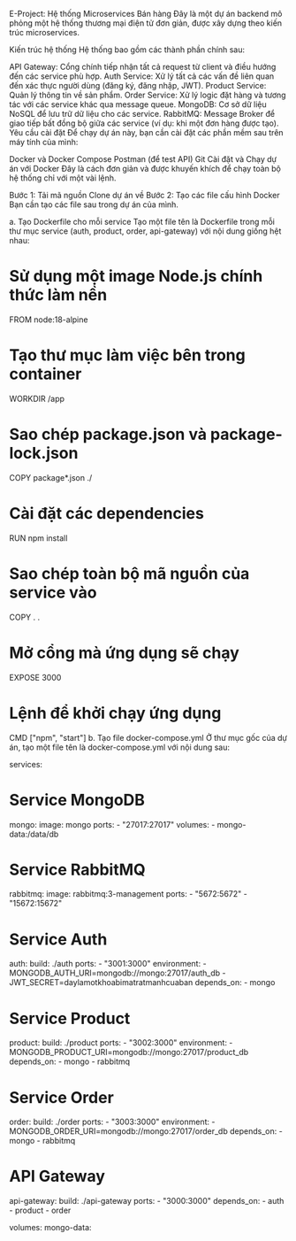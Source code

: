 E-Project: Hệ thống Microservices Bán hàng
Đây là một dự án backend mô phỏng một hệ thống thương mại điện tử đơn giản, được xây dựng theo kiến trúc microservices.

Kiến trúc hệ thống
Hệ thống bao gồm các thành phần chính sau:

API Gateway: Cổng chính tiếp nhận tất cả request từ client và điều hướng đến các service phù hợp.
Auth Service: Xử lý tất cả các vấn đề liên quan đến xác thực người dùng (đăng ký, đăng nhập, JWT).
Product Service: Quản lý thông tin về sản phẩm.
Order Service: Xử lý logic đặt hàng và tương tác với các service khác qua message queue.
MongoDB: Cơ sở dữ liệu NoSQL để lưu trữ dữ liệu cho các service.
RabbitMQ: Message Broker để giao tiếp bất đồng bộ giữa các service (ví dụ: khi một đơn hàng được tạo).
Yêu cầu cài đặt
Để chạy dự án này, bạn cần cài đặt các phần mềm sau trên máy tính của mình:

Docker và Docker Compose
Postman (để test API)
Git
Cài đặt và Chạy dự án với Docker
Đây là cách đơn giản và được khuyến khích để chạy toàn bộ hệ thống chỉ với một vài lệnh.

Bước 1: Tải mã nguồn
Clone dự án về
Bước 2: Tạo các file cấu hình Docker
Bạn cần tạo các file sau trong dự án của mình.

a. Tạo Dockerfile cho mỗi service
Tạo một file tên là Dockerfile trong mỗi thư mục service (auth, product, order, api-gateway) với nội dung giống hệt nhau:

# Sử dụng một image Node.js chính thức làm nền
FROM node:18-alpine

# Tạo thư mục làm việc bên trong container
WORKDIR /app

# Sao chép package.json và package-lock.json
COPY package*.json ./

# Cài đặt các dependencies
RUN npm install

# Sao chép toàn bộ mã nguồn của service vào
COPY . .

# Mở cổng mà ứng dụng sẽ chạy
EXPOSE 3000

# Lệnh để khởi chạy ứng dụng
CMD ["npm", "start"]
b. Tạo file docker-compose.yml
Ở thư mục gốc của dự án, tạo một file tên là docker-compose.yml với nội dung sau:

services:
  # Service MongoDB
  mongo:
    image: mongo
    ports:
      - "27017:27017"
    volumes:
      - mongo-data:/data/db

  # Service RabbitMQ
  rabbitmq:
    image: rabbitmq:3-management
    ports:
      - "5672:5672"
      - "15672:15672"

  # Service Auth
  auth:
    build: ./auth
    ports:
      - "3001:3000"
    environment:
      - MONGODB_AUTH_URI=mongodb://mongo:27017/auth_db
      - JWT_SECRET=daylamotkhoabimatratmanhcuaban
    depends_on:
      - mongo

  # Service Product
  product:
    build: ./product
    ports:
      - "3002:3000"
    environment:
      - MONGODB_PRODUCT_URI=mongodb://mongo:27017/product_db
    depends_on:
      - mongo
      - rabbitmq

  # Service Order
  order:
    build: ./order
    ports:
      - "3003:3000"
    environment:
      - MONGODB_ORDER_URI=mongodb://mongo:27017/order_db
    depends_on:
      - mongo
      - rabbitmq

  # API Gateway
  api-gateway:
    build: ./api-gateway
    ports:
      - "3000:3000"
    depends_on:
      - auth
      - product
      - order

volumes:
  mongo-data:
